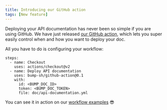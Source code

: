 ```yaml
---
title: Introducing our GitHub action
tags: [New feature]
---
```


Deploying your API documentation has never been so simple if you are using GitHub. We have just released [our GitHub action](https://github.com/marketplace/actions/bump-sh-api-documentation-changelog), which lets you super easily control when and how you want to deploy your doc.

All you have to do is configuring your workflow:

```
steps:
  - name: Checkout
    uses: actions/checkout@v2
  - name: Deploy API documentation
    uses: bump-sh/github-action@0.1
    with:
      id: <BUMP_DOC_ID>
      token: <BUMP_DOC_TOKEN>
      file: doc/api-documentation.yml
```

You can see it in action on our [workflow examples](https://github.com/bump-sh/bump-ci-example/tree/master/.github/workflows) 😎
